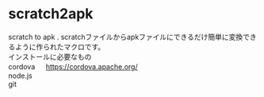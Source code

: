 # scratch2apk
scratch to apk .
scratchファイルからapkファイルにできるだけ簡単に変換できるように作られたマクロです。
<br>
インストールに必要なもの
<br>
cordova          　
https://cordova.apache.org/   <br>
node.js<br>
git
